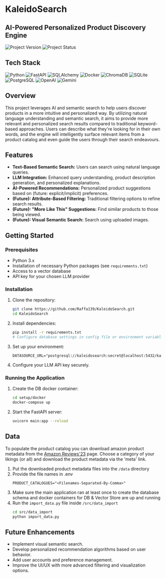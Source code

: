 # KaleidoSearch

## AI-Powered Personalized Product Discovery Engine

![Project Version](https://img.shields.io/badge/Version-1.0-%23181717)
![Project Status](https://img.shields.io/badge/Status-Development-blue)

## Tech Stack

![Python](https://img.shields.io/badge/-Python-3776AB?style=flat-square&logo=python&logoColor=white)
![FastAPI](https://img.shields.io/badge/-FastAPI-009688?style=flat-square&logo=fastapi&logoColor=white)
![SQLAlchemy](https://img.shields.io/badge/SQLAlchemy-D71F00?style=flat-square&logo=sqlalchemy&logoColor=white)
![Docker](https://img.shields.io/badge/Docker-2496ED?style=flat-square&logo=docker&logoColor=white)
![ChromaDB](https://img.shields.io/badge/-ChromaDB-orange?style=flat-square)
![SQLite](https://img.shields.io/badge/SQLite-003B57?style=flat-square&logo=sqlite&logoColor=white)
![PostgreSQL](https://img.shields.io/badge/PostgreSQL-4169E1?style=flat-square&logo=postgresql&logoColor=white)
![OpenAI](https://img.shields.io/badge/OpenAI-412991?style=flat-square&logo=openai&logoColor=white)
![Gemini](https://img.shields.io/badge/Gemini-8E75B2?style=flat-square&logo=googlegemini&logoColor=white)

## Overview

This project leverages AI and semantic search to help users discover products in a more intuitive
and personalized way. By utilizing natural language understanding and semantic search,
it aims to provide more relevant and personalized search results compared to traditional
keyword-based
approaches. Users can describe what they're looking for in their own words, and the engine will
intelligently surface relevant items from a product catalog and even guide the users through their
search endeavours.

## Features

* **Text-Based Semantic Search:** Users can search using natural language queries.
* **LLM Integration:** Enhanced query understanding, product description generation, and
  personalized explanations.
* **AI-Powered Recommendations:** Personalized product suggestions based on (future:
  explicit/implicit) preferences.
* **(Future): Attribute-Based Filtering:** Traditional filtering options to refine search results.
* **(Future): "More Like This" Suggestions:** Find similar products to those being viewed.
* **(Future): Visual Semantic Search:** Search using uploaded images.

## Getting Started

### Prerequisites

* Python 3.x
* Installation of necessary Python packages (see `requirements.txt`)
* Access to a vector database
* API key for your chosen LLM provider

### Installation

1. Clone the repository:
   ```bash
   git clone https://github.com/Raffa139/KaleidoSearch.git
   cd KaleidoSearch
   ```
2. Install dependencies:
   ```bash
   pip install -r requirements.txt
   # Configure database settings in config file or environment variables
   ```
3. Set up your environment:
   ```.env
   DATASOURCE_URL="postgresql://kaleidosearch:secret@localhost:5432/kaleidosearch"
   ```
4. Configure your LLM API key securely.

### Running the Application

1. Create the DB docker container:
   ```bash
   cd setup/docker
   docker-compose up
   ```
2. Start the FastAPI server:
   ```bash
   uvicorn main:app --reload
   ```

## Data

To populate the product catalog you can download amazon product metadata from the
[Amazon Reviews'23](https://amazon-reviews-2023.github.io/#grouped-by-category) page.
Choose a category of your likings (or all) and download the product metadata via the 'meta' link.

1. Put the downloaded product metadata files into the `/data` directory
2. Provide the file names in .env
   ```.env
   PRODUCT_CATALOGUES="<Filenames-Separated-By-Comma>"
   ```
3. Make sure the main application ran at least once to create the database schema and docker
   containers for DB & Vector Store are up and running
4. Run the `import_data.py` file inside `/src/data_import`
   ```bash
   cd src/data_import
   python import_data.py
   ```

## Future Enhancements

* Implement visual semantic search.
* Develop personalized recommendation algorithms based on user behavior.
* Add user accounts and preference management.
* Improve the UI/UX with more advanced filtering and visualization options.

